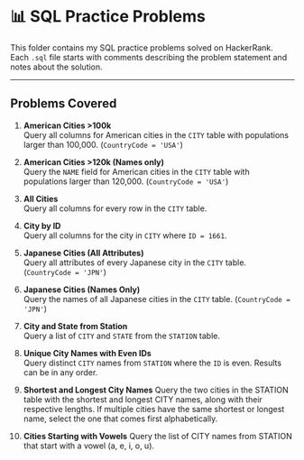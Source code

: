 # 📊 SQL Practice Problems  

This folder contains my SQL practice problems solved on HackerRank.  
Each `.sql` file starts with comments describing the problem statement and notes about the solution.  

---

## Problems Covered  

1. **American Cities >100k**  
   Query all columns for American cities in the `CITY` table with populations larger than 100,000. (`CountryCode = 'USA'`)  

2. **American Cities >120k (Names only)**  
   Query the `NAME` field for American cities in the `CITY` table with populations larger than 120,000. (`CountryCode = 'USA'`)  

3. **All Cities**  
   Query all columns for every row in the `CITY` table.  

4. **City by ID**  
   Query all columns for the city in `CITY` where `ID = 1661`.  

5. **Japanese Cities (All Attributes)**  
   Query all attributes of every Japanese city in the `CITY` table. (`CountryCode = 'JPN'`)  

6. **Japanese Cities (Names Only)**  
   Query the names of all Japanese cities in the `CITY` table. (`CountryCode = 'JPN'`)  

7. **City and State from Station**  
   Query a list of `CITY` and `STATE` from the `STATION` table.  

8. **Unique City Names with Even IDs**  
   Query distinct `CITY` names from `STATION` where the `ID` is even. Results can be in any order.  

9. **Shortest and Longest City Names**
   Query the two cities in the STATION table with the shortest and longest CITY names, along with their respective lengths.
   If multiple cities have the same shortest or longest name, select the one that comes first alphabetically.

10. **Cities Starting with Vowels**
Query the list of CITY names from STATION that start with a vowel (a, e, i, o, u).
